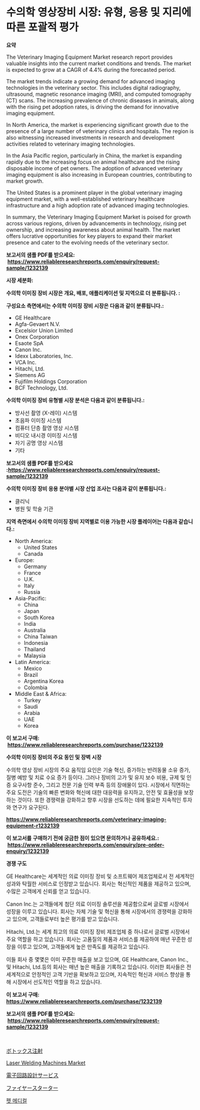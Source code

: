 <p><h1>수의학 영상장비 시장: 유형, 응용 및 지리에 따른 포괄적 평가</h1></p><p><strong>요약</strong></p>
<p><p>The Veterinary Imaging Equipment Market research report provides valuable insights into the current market conditions and trends. The market is expected to grow at a CAGR of 4.4% during the forecasted period. </p><p>The market trends indicate a growing demand for advanced imaging technologies in the veterinary sector. This includes digital radiography, ultrasound, magnetic resonance imaging (MRI), and computed tomography (CT) scans. The increasing prevalence of chronic diseases in animals, along with the rising pet adoption rates, is driving the demand for innovative imaging equipment.</p><p>In North America, the market is experiencing significant growth due to the presence of a large number of veterinary clinics and hospitals. The region is also witnessing increased investments in research and development activities related to veterinary imaging technologies.</p><p>In the Asia Pacific region, particularly in China, the market is expanding rapidly due to the increasing focus on animal healthcare and the rising disposable income of pet owners. The adoption of advanced veterinary imaging equipment is also increasing in European countries, contributing to market growth.</p><p>The United States is a prominent player in the global veterinary imaging equipment market, with a well-established veterinary healthcare infrastructure and a high adoption rate of advanced imaging technologies.</p><p>In summary, the Veterinary Imaging Equipment Market is poised for growth across various regions, driven by advancements in technology, rising pet ownership, and increasing awareness about animal health. The market offers lucrative opportunities for key players to expand their market presence and cater to the evolving needs of the veterinary sector.</p></p>
<p><strong>보고서의 샘플 PDF를 받으세요: &nbsp;<a href="https://www.reliableresearchreports.com/enquiry/request-sample/1232139">https://www.reliableresearchreports.com/enquiry/request-sample/1232139</a></strong></p>
<p><strong>시장 세분화:</strong></p>
<p><strong> 수의학 이미징 장비 시장은 개요, 배포, 애플리케이션 및 지역으로 더 분류됩니다. :</strong></p>
<p><strong>구성요소 측면에서는 수의학 이미징 장비 시장은 다음과 같이 분류됩니다.:</strong></p>
<p><ul><li>GE Healthcare</li><li>Agfa-Gevaert N.V.</li><li>Excelsior Union Limited</li><li>Onex Corporation</li><li>Esaote SpA</li><li>Canon Inc.</li><li>Idexx Laboratories, Inc.</li><li>VCA Inc.</li><li>Hitachi, Ltd.</li><li>Siemens AG</li><li>Fujifilm Holdings Corporation</li><li>BCF Technology, Ltd.</li></ul></p>
<p><strong> 수의학 이미징 장비 유형별 시장 분석은 다음과 같이 분류됩니다.:</strong></p>
<p><ul><li>방사선 촬영 (X-레이) 시스템</li><li>초음파 이미징 시스템</li><li>컴퓨터 단층 촬영 영상 시스템</li><li>비디오 내시경 이미징 시스템</li><li>자기 공명 영상 시스템</li><li>기타</li></ul></p>
<p><strong>보고서의 샘플 PDF를 받으세요 :<a href="https://www.reliableresearchreports.com/enquiry/request-sample/1232139">https://www.reliableresearchreports.com/enquiry/request-sample/1232139</a></strong></p>
<p><strong> 수의학 이미징 장비 응용 분야별 시장 산업 조사는 다음과 같이 분류됩니다.:</strong></p>
<p><ul><li>클리닉</li><li>병원 및 학술 기관</li></ul></p>
<p><strong>지역 측면에서 수의학 이미징 장비 지역별로 이용 가능한 시장 플레이어는 다음과 같습니다.:</strong></p>
<p><ul>
    <li>
        North America:
        <ul>
            <li>United States</li>
            <li>Canada</li>
        </ul>
    </li>
    <li>
        Europe:
        <ul>
            <li>Germany</li>
            <li>France</li>
            <li>U.K.</li>
            <li>Italy</li>
            <li>Russia</li>
        </ul>
    </li>
    <li>
        Asia-Pacific:
        <ul>
            <li>China</li>
            <li>Japan</li>
            <li>South Korea</li>
            <li>India</li>
            <li>Australia</li>
            <li>China Taiwan</li>
            <li>Indonesia</li>
            <li>Thailand</li>
            <li>Malaysia</li>
        </ul>
    </li>
    <li>
        Latin America:
        <ul>
            <li>Mexico</li>
            <li>Brazil</li>
            <li>Argentina Korea</li>
            <li>Colombia</li>
        </ul>
    </li>
    <li>
        Middle East & Africa:
        <ul>
            <li>Turkey</li>
            <li>Saudi</li>
            <li>Arabia</li>
            <li>UAE</li>
            <li>Korea</li>
        </ul>
    </li>
    </ul></p>
<p><strong>이 보고서 구매: &nbsp;<a href="https://www.reliableresearchreports.com/purchase/1232139">https://www.reliableresearchreports.com/purchase/1232139</a></strong></p>
<p><strong>수의학 이미징 장비의 주요 동인 및 장벽 시장</strong></p>
<p><p>수의학 영상 장비 시장의 주요 움직임 요인은 기술 혁신, 증가하는 반려동물 소유 증가, 질병 예방 및 치료 수요 증가 등이다. 그러나 장비의 고가 및 유지 보수 비용, 규제 및 인증 요구사항 준수, 그리고 전문 기술 인력 부족 등의 장애물이 있다. 시장에서 직면하는 주요 도전은 기술의 빠른 변화와 혁신에 대한 대응력을 유지하고, 안전 및 효율성을 보장하는 것이다. 또한 경쟁력을 강화하고 향후 시장을 선도하는 데에 필요한 지속적인 투자와 연구가 요구된다.</p></p>
<p><strong><a href="https://www.reliableresearchreports.com/veterinary-imaging-equipment-r1232139">https://www.reliableresearchreports.com/veterinary-imaging-equipment-r1232139</a></strong></p>
<p><strong>이 보고서를 구매하기 전에 궁금한 점이 있으면 문의하거나 공유하세요.: &nbsp;<a href="https://www.reliableresearchreports.com/enquiry/pre-order-enquiry/1232139">https://www.reliableresearchreports.com/enquiry/pre-order-enquiry/1232139</a></strong></p>
<p><strong>경쟁 구도</strong></p>
<p><p>GE Healthcare는 세계적인 의료 이미징 장비 및 소프트웨어 제조업체로서 전 세계적인 성과와 탁월한 서비스로 인정받고 있습니다. 회사는 혁신적인 제품을 제공하고 있으며, 수많은 고객에게 신뢰를 얻고 있습니다.</p><p>Canon Inc.는 고객들에게 첨단 의료 이미징 솔루션을 제공함으로써 글로벌 시장에서 성장을 이루고 있습니다. 회사는 자체 기술 및 혁신을 통해 시장에서의 경쟁력을 강화하고 있으며, 고객들로부터 높은 평가를 받고 있습니다.</p><p>Hitachi, Ltd.는 세계 최고의 의료 이미징 장비 제조업체 중 하나로서 글로벌 시장에서 주요 역할을 하고 있습니다. 회사는 고품질의 제품과 서비스를 제공하여 매년 꾸준한 성장을 이루고 있으며, 고객들에게 높은 만족도를 제공하고 있습니다.</p><p>이들 회사 중 몇몇은 이미 꾸준한 매출을 보고 있으며, GE Healthcare, Canon Inc., 및 Hitachi, Ltd.등의 회사는 매년 높은 매출을 기록하고 있습니다. 이러한 회사들은 전 세계적으로 안정적인 고객 기반을 확보하고 있으며, 지속적인 혁신과 서비스 향상을 통해 시장에서 선도적인 역할을 하고 있습니다.</p></p>
<p><strong>이 보고서 구매: &nbsp; <a href="https://www.reliableresearchreports.com/purchase/1232139">https://www.reliableresearchreports.com/purchase/1232139</a></strong></p>
<p><strong>보고서의 샘플 PDF를 받으세요: &nbsp;<a href="https://www.reliableresearchreports.com/enquiry/request-sample/1232139">https://www.reliableresearchreports.com/enquiry/request-sample/1232139</a></strong><strong></strong></p>
<p>&nbsp;</p>
<p><p><a href="https://github.com/zekaoe592392/Market-Research-Report-List-1/blob/main/621570723854.md">ボトックス注射</a></p><p><a href="https://github.com/bmorecock/Market-Research-Report-List-2/blob/main/laser-welding-machines-market.md">Laser Welding Machines Market</a></p><p><a href="https://medium.com/@oliveyew35/%E9%9B%BB%E5%AD%90%E5%9B%9E%E8%B7%AF%E8%A8%AD%E8%A8%88%E3%82%B5%E3%83%BC%E3%83%93%E3%82%B9%E5%B8%82%E5%A0%B4-%E7%AB%B6%E4%BA%89%E5%88%86%E6%9E%90-%E5%B8%82%E5%A0%B4%E5%8B%95%E5%90%91-2031%E5%B9%B4%E3%81%BE%E3%81%A7%E3%81%AE%E4%BA%88%E6%B8%AC-ef73ce172ff8">電子回路設計サービス</a></p><p><a href="https://medium.com/@davidowell8/2024%E5%B9%B4%E3%81%8B%E3%82%892031%E5%B9%B4%E3%81%BE%E3%81%A7%E3%81%AE%E6%9C%9F%E9%96%93%E3%81%AB%E4%BA%88%E6%B8%AC%E3%81%95%E3%82%8C%E3%82%8Bfirestarter%E5%B8%82%E5%A0%B4%E5%88%86%E6%9E%90%E3%81%A8%E3%82%B5%E3%82%A4%E3%82%BA-12bed230b840">ファイヤースターター</a></p><p><a href="https://medium.com/@joeyjohns20/%EC%95%A0%EC%99%84%EB%8F%99%EB%AC%BC-%EC%9D%98%EB%A3%8C-%EC%8B%9C%EC%9E%A5-%EA%B7%9C%EB%AA%A8%EB%8A%94-%EA%B8%80%EB%A1%9C%EB%B2%8C-%EC%82%B0%EC%97%85%EC%97%90%EC%84%9C-%EC%B5%9C%EC%A0%81%EC%9D%98-%EB%A7%88%EC%BC%80%ED%8C%85-%EC%B1%84%EB%84%90%EC%9D%84-%EB%93%9C%EB%9F%AC%EB%83%85%EB%8B%88%EB%8B%A4-18a3419ae46c">펫 메디컬</a></p></p>